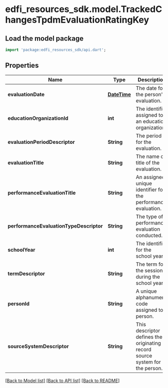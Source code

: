 # edfi_resources_sdk.model.TrackedChangesTpdmEvaluationRatingKey

## Load the model package
```dart
import 'package:edfi_resources_sdk/api.dart';
```

## Properties
Name | Type | Description | Notes
------------ | ------------- | ------------- | -------------
**evaluationDate** | [**DateTime**](DateTime.md) | The date for the person's evaluation. | [optional] 
**educationOrganizationId** | **int** | The identifier assigned to an education organization. | [optional] 
**evaluationPeriodDescriptor** | **String** | The period for the evaluation. | [optional] 
**evaluationTitle** | **String** | The name or title of the evaluation. | [optional] 
**performanceEvaluationTitle** | **String** | An assigned unique identifier for the performance evaluation. | [optional] 
**performanceEvaluationTypeDescriptor** | **String** | The type of performance evaluation conducted. | [optional] 
**schoolYear** | **int** | The identifier for the school year. | [optional] 
**termDescriptor** | **String** | The term for the session during the school year. | [optional] 
**personId** | **String** | A unique alphanumeric code assigned to a person. | [optional] 
**sourceSystemDescriptor** | **String** | This descriptor defines the originating record source system for the person. | [optional] 

[[Back to Model list]](../README.md#documentation-for-models) [[Back to API list]](../README.md#documentation-for-api-endpoints) [[Back to README]](../README.md)


